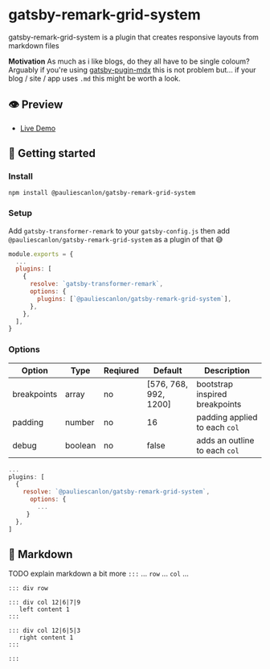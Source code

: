 # gatsby-remark-grid-system

gatsby-remark-grid-system is a plugin that creates responsive layouts from markdown files

**Motivation**
As much as i like blogs, do they all have to be single coloum? Arguably if you're using [gatsby-pugin-mdx](https://github.com/gatsbyjs/gatsby/tree/master/packages/gatsby-plugin-mdx) this is not problem but... if your blog / site / app uses `.md` this might be worth a look.

## 👁️ Preview

- [Live Demo](https://gatsby-remark-grid-system.netlify.com/)

## 🚀 Getting started

### Install

```
npm install @pauliescanlon/gatsby-remark-grid-system
```

### Setup

Add `gatsby-transformer-remark` to your `gatsby-config.js` then add `@pauliescanlon/gatsby-remark-grid-system` as a plugin of that 😅

```js
module.exports = {
  ...
  plugins: [
    {
      resolve: `gatsby-transformer-remark`,
      options: {
        plugins: [`@pauliescanlon/gatsby-remark-grid-system`],
      },
    },
  ],
}
```

### Options

| Option      | Type    | Reqiured | Default               | Description                    |
| ----------- | ------- | -------- | --------------------- | ------------------------------ |
| breakpoints | array   | no       | [576, 768, 992, 1200] | bootstrap inspired breakpoints |
| padding     | number  | no       | 16                    | padding applied to each `col`  |
| debug       | boolean | no       | false                 | adds an outline to each `col`  |

```js
...
plugins: [
  {
    resolve: `@pauliescanlon/gatsby-remark-grid-system`,
      options: {
        ...
     }
  },
]
```

## 📝 Markdown

TODO explain markdown a bit more `:::` ... `row` ... `col` ...

```
::: div row

::: div col 12|6|7|9
   left content 1
:::

::: div col 12|6|5|3
   right content 1
:::

:::
```
